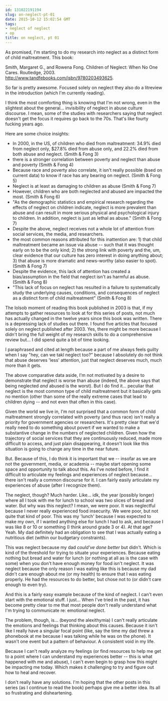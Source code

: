 ```yaml
---
id: 131022191194
slug: on-neglect-pt-01
date: 2015-10-12 15:02:54 GMT
tags:
- neglect of neglect
- op
title: on neglect, pt 01
---
```

As promised, I'm starting to do my research into neglect as a distinct form of child maltreatment. This book:

Smith, Margaret G., and Rowena Fong. Children of Neglect: When No One Cares. Routledge, 2003. http://www.tandfebooks.com/isbn/9780203493625.

So far is pretty awesome. Focused solely on neglect they also do a litreview in the introduction (which I'm currently reading).

I think the most comforting thing is knowing that I'm not wrong, even in the slightest about the general... invisibility of neglect in abuse culture discourse. I mean, some of the studies with researchers saying that neglect doesn't get the focus it requires go back to the 70s. That's like fourty fucking years ago.

Here are some choice insights:

- In 2000, in the US, of children who died from maltreatment: 34.9% died from neglect only, $27.8% died from abuse only, and 22.2% died from both abuse and neglect. (Smith & Fong 3)
- there is a stronger correlation between poverty and neglect than abuse and poverty (Smith & Fong 4)
- Because race and poverty also correlate, it isn't really possible (bsed on current data) to know if race has any bearing on neglect. (Smith & Fong 5)
- Neglect is at least as damaging to children as abuse (Smith & Fong 7)
- However, children who are both neglected and abused are impacted the most. (Smith & Fong 6)
- "As the demographic statistics and empirical research regarding the effects of neglect on children indicate, neglect is more prevalent than abuse and can result in more serious physical and psychological injury to children. In addition, neglect is just as lethal as abuse." (Smith & Fong 7)
- Despite the above, neglect receives not a whole lot of attention from social services, the media, and researchers.
- the most common reasons attributed for this inattention are: 1) that child maltreatment became an issue via abuse -- such that it was thought early on to be the only kind; 2) the strong link with poverty and the, um, clear evidence that our culture has zero interest in doing anything about; 3) that abuse is more dramatic and news-worthy (also easier to spot). (Smith & Fong 7)
- Despite the evidence, this lack of attention has created a bias/assumption in the field that neglect isn't as harmful as abuse. (Smith & Fong 8)
- "This lack of focus on neglect has resulted in a failure to systematically study the underlying causes, conditions, and consequences of neglect as a distinct form of child maltreatment" (Smith & Fong 8)

The lolsob moment of reading this book published in 2003 is that, if my attempts to gather resources to look at for this series of posts, not much has actually changed in the twelve years since this book was written. There is a depressing lack of studies out there. I found five articles that focused solely on neglect published after 2003. Yes, there might be more because I didn't bring the full weight of my research skills to do a comprehensive review but... I did spend quite a bit of time looking.

I paraphrased and cited at length because a part of me always feels guilty when I say "hey, can we takl neglect too?" because I absolutely do not think that abuse deserves 'less' attention, just that neglect deserves much, much more than it gets.

The above comparative data aside, I'm not motivated by a desire to demonstrate that neglect is worse than abuse (indeed, the above says that being neglected *and* abused is the worst). But I do find it... peculiar that neglect is the most common type of child maltreatment but it basically gets no mention (other than some of the really extreme cases that lead to children dying -- and not even that often in this case). 

Given the world we live in, I'm not surprised that a common form of child maltreatment strongly correlated with poverty (and thus race) isn't really a priority for government agencies or researchers. It's pretty clear that we'd really need to do something about povert if we wanted to make a substantive change in the numbers of neglected children. Given how the trajectory of social services that they are continuously reduced, made more difficult to access, and just plain disappearing, it doesn't look like this situation is going to change any time in the near future.

But. Because of this, I do think it is important that we -- insofar as we are not the government, media, or academia -- maybe start opening some space and opportunity to talk about this. As I've noted before, I find it difficult to articulate my feelings and experiences of neglect because... there isn't really a common discourse for it. I can fairly easily articulate my experiences of abuse (after I recognize them).

The neglect, though? Much harder. Like... idk, the year (possibly longer) where all I took with me for lunch to school was two slices of bread and water. But why was this neglect? I mean, we were poor. It was neglectful because I never really experienced food insecurity. We were poor, but not quite that kind of poor. This was my 'lunch' because I was expected to make my own, if I wanted anything else for lunch I had to ask, and because I was like 8 or 10 or something (I think around grade 3 or 4). At that age? Yeah. My dad definitely had an obligation to see that I was actually eating a nutritious diet (within our budgetary constraints).

This was neglect because my dad _could've done better_ but didn't. Which is kind of the threshold for trying to situate your experiences. Because eating nothing but bread and water for lunch (or nothing at all as is the case with some) when you don't have enough money for food isn't neglect. It was neglect because the only reason I was eating like this is because my dad didn't care enough about me (or my health) to ensure that I was eating properly. He had the resources to do better, but chose not to (or didn't care enough to even try).

And this is a fairly easy example because of the kind of neglect. I can't even start with the emotional stuff. I just... When I've tried in the past, it has become pretty clear to me that most people don't really understand what I'm trying to communicate re: emotional neglect.

The problem, though, is... (beyond the alexithymia) I can't really articulate the emotions and feelings that thinking about this causes. Because it isn't like I really have a singular focal point (like, say the time my dad threw a phonebook at me because I was talking while he was on the phone). It wasn't one event but a pattern of behaviour. A consistent void in my life.

Because I can't really analyze my feelings (or find resources to help me get to a point where I can understand my experiences better -- this is what happened with me and abuse), I can't even begin to grasp how this might be impacting me today. Which makes it challenging to try and figure out how to heal and recover.

I don't really have any solutions. I'm hoping that the other posts in this series (as I continue to read the book) perhaps give me a better idea. Its all so frustrating and disheartening.
